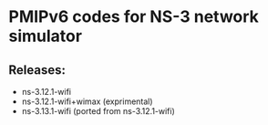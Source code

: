 # PMIPv6 codes for NS-3 network simulator #


## Releases: ##
  * ns-3.12.1-wifi
  * ns-3.12.1-wifi+wimax (exprimental)
  * ns-3.13.1-wifi (ported from ns-3.12.1-wifi)